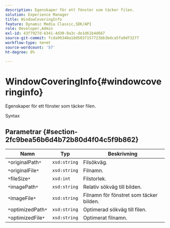 ```yaml
---
description: Egenskaper för ett fönster som täcker filen.
solution: Experience Manager
title: WindowCoveringInfo
feature: Dynamic Media Classic,SDK/API
role: Developer,Admin
exl-id: 43f7927d-6341-4d30-9a3c-de1d61b4d667
source-git-commit: fcda99340a18d5037157723bb3bdca5fa9df3277
workflow-type: tm+mt
source-wordcount: '57'
ht-degree: 0%

---
```


# WindowCoveringInfo{#windowcoveringinfo}

Egenskaper för ett fönster som täcker filen.

Syntax

## Parametrar {#section-2fc9bea56b6d4b72b80d4f04c5f9b862}

| Namn | Typ | Beskrivning |
|---|---|---|
| `*`originalPath`*` | `xsd:string` | Filsökväg. |
| `*`originalFile`*` | `xsd:string` | Filnamn. |
| `*`fileSize`*` | `xsd:int` | Filstorlek. |
| `*`imagePath`*` | `xsd:string` | Relativ sökväg till bilden. |
| `*`imageFile`*` | `xsd:string` | Filnamn för fönstret som täcker bilden. |
| `*`optimizedPath`*` | `xsd:string` | Optimerad sökväg till filen. |
| `*`optimizedFile`*` | `xsd:string` | Optimerat filnamn. |
